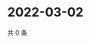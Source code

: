 # 2022-03-02

共 0 条

<!-- BEGIN WEIBO -->
<!-- 最后更新时间 Wed Mar 02 2022 05:13:35 GMT+0800 (China Standard Time) -->

<!-- END WEIBO -->
